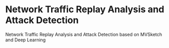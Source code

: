 # Network Traffic Replay Analysis and Attack Detection

Network Traffic Replay Analysis and Attack Detection based on MVSketch and Deep Learning